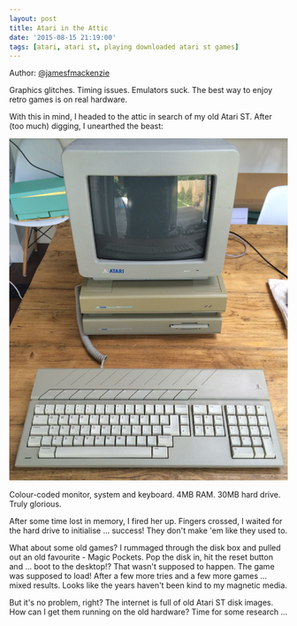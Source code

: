 ```yaml
---
layout: post
title: Atari in the Attic
date: '2015-08-15 21:19:00'
tags: [atari, atari st, playing downloaded atari st games]
---
```


Author: <a href="http://www.twitter.com/jamesfmackenzie" target="_blank">@jamesfmackenzie</a>

Graphics glitches. Timing issues. Emulators suck. The best way to enjoy retro games is on real hardware.

With this in mind, I headed to the attic in search of my old Atari ST. After (too much) digging, I unearthed the beast:

![](/img/posts/mega_st_4.jpg)

Colour-coded monitor, system and keyboard. 4MB RAM. 30MB hard drive. Truly glorious.

After some time lost in memory, I fired her up. Fingers crossed, I waited for the hard drive to initialise ... success! They don't make 'em like they used to.

What about some old games? I rummaged through the disk box and pulled out an old favourite - Magic Pockets. Pop the disk in, hit the reset button and ... boot to the desktop!? That wasn't supposed to happen. The game was supposed to load! After a few more tries and a few more games ... mixed results. Looks like the years haven't been kind to my magnetic media.

But it's no problem, right? The internet is full of old Atari ST disk images. How can I get them running on the old hardware? Time for some research ...